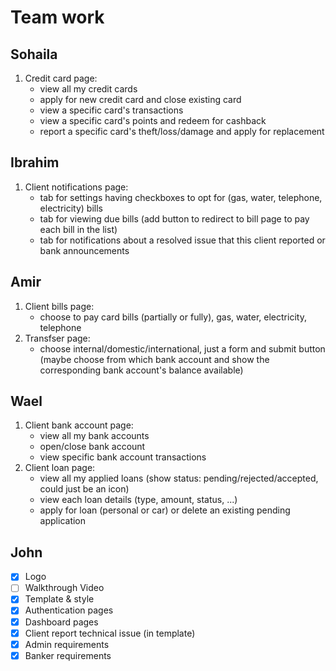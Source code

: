 # Team work

## Sohaila

1. Credit card page:
   - view all my credit cards
   - apply for new credit card and close existing card
   - view a specific card's transactions
   - view a specific card's points and redeem for cashback
   - report a specific card's theft/loss/damage and apply for replacement

## Ibrahim

1. Client notifications page:
   - tab for settings having checkboxes to opt for (gas, water, telephone, electricity) bills
   - tab for viewing due bills (add button to redirect to bill page to pay each bill in the list)
   - tab for notifications about a resolved issue that this client reported or bank announcements

## Amir

1. Client bills page:
   - choose to pay card bills (partially or fully), gas, water, electricity, telephone
2. Transfser page:
   - choose internal/domestic/international, just a form and submit button (maybe choose from which bank account and show the corresponding bank account's balance available)

## Wael

1. Client bank account page:
   - view all my bank accounts
   - open/close bank account
   - view specific bank account transactions
2. Client loan page:
   - view all my applied loans (show status: pending/rejected/accepted, could just be an icon)
   - view each loan details (type, amount, status, ...)
   - apply for loan (personal or car) or delete an existing pending application

## John

- [x] Logo
- [ ] Walkthrough Video
- [x] Template & style
- [x] Authentication pages
- [x] Dashboard pages
- [x] Client report technical issue (in template)
- [x] Admin requirements
- [x] Banker requirements
